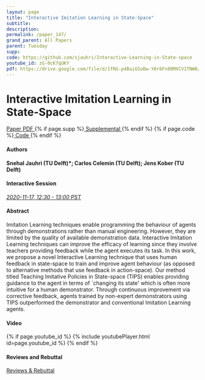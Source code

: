```yaml
---
layout: page
title: "Interactive Imitation Learning in State-Space"
subtitle: 
description:
permalink: /paper_147/
grand_parent: All Papers
parent: Tuesday
supp: 
code: https://github.com/sjauhri/Interactive-Learning-in-State-space
youtube_id: zG-0cK7qUKY
pdf: https://drive.google.com/file/d/1fRG-p4BaiGSoDw-Y0r6Fn80MXCV1TNW0/view
---
```


# Interactive Imitation Learning in State-Space

<a href="https://drive.google.com/file/d/1fRG-p4BaiGSoDw-Y0r6Fn80MXCV1TNW0/view" target="_blank" rel="noopener noreferrer" class="btn btn-blue"><i class="fa fa-file-text-o" aria-hidden="true"></i> Paper PDF </a> {% if page.supp %}<a href="" target="_blank" rel="noopener noreferrer" class="btn btn-green"><i class="fa fa-file-text-o" aria-hidden="true"></i> Supplemental </a>{% endif %} {% if page.code %}<a href="https://github.com/sjauhri/Interactive-Learning-in-State-space" target="_blank" rel="noopener noreferrer" class="btn"><i class="fa fa-github" aria-hidden="true"></i> Code </a>{% endif %} 

#### Authors
**Snehal Jauhri (TU Delft)*; Carlos Celemin (TU Delft); Jens Kober (TU Delft)**

#### Interactive Session
<a href="https://pheedloop.com/corl2020/virtual/?page=sessions&section=SES9SB0W907WVNOKH" target="_blank" rel="noopener noreferrer"><em>2020-11-17, 12:30 - 13:00 PST </em></a>

#### Abstract
Imitation Learning techniques enable programming the behaviour of agents through demonstrations rather than manual engineering. However, they are limited by the quality of available demonstration data. Interactive Imitation Learning techniques can improve the efficacy of learning since they involve teachers providing feedback while the agent executes its task. In this work, we propose a novel Interactive Learning technique that uses human feedback in state-space to train and improve agent behaviour (as opposed to alternative methods that use feedback in action-space). Our method titled Teaching Imitative Policies in State-space (TIPS) enables providing guidance to the agent in terms of `changing its state' which is often more intuitive for a human demonstrator. Through continuous improvement via corrective feedback, agents trained by non-expert demonstrators using TIPS outperformed the demonstrator and conventional Imitation Learning agents.

#### Video
{% if page.youtube_id %}
{% include youtubePlayer.html id=page.youtube_id %}
{% endif %}

#### Reviews and Rebuttal
<a href="https://drive.google.com/file/d/1jKDb60KWRg7B7GNdT6MVWVbVonWfHuzZ/view" target="_blank" rel="noopener noreferrer" class="btn btn-purple"><i class="fa fa-pencil-square-o" aria-hidden="true"></i> Reviews & Rebuttal </a>

